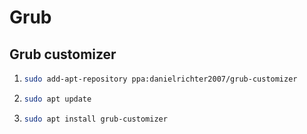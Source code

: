 # Grub

## Grub customizer

1. ```bash
   sudo add-apt-repository ppa:danielrichter2007/grub-customizer
   ```

2. ```bash
   sudo apt update
   ```

3. ```bash
   sudo apt install grub-customizer
   ```